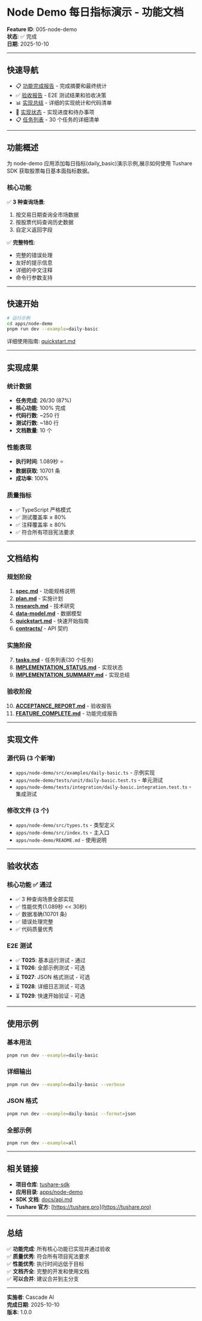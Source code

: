 # Node Demo 每日指标演示 - 功能文档

**Feature ID**: 005-node-demo  
**状态**: ✅ 完成  
**日期**: 2025-10-10

---

## 快速导航

- 📋 [功能完成报告](./FEATURE_COMPLETE.md) - 完成摘要和最终统计
- ✅ [验收报告](./ACCEPTANCE_REPORT.md) - E2E 测试结果和验收决策
- 📊 [实现总结](./IMPLEMENTATION_SUMMARY.md) - 详细的实现统计和代码清单
- 📝 [实现状态](./IMPLEMENTATION_STATUS.md) - 实现进度和待办事项
- 📋 [任务列表](./tasks.md) - 30 个任务的详细清单

---

## 功能概述

为 node-demo 应用添加每日指标(daily_basic)演示示例,展示如何使用 Tushare SDK 获取股票每日基本面指标数据。

### 核心功能

✅ **3 种查询场景**:
1. 按交易日期查询全市场数据
2. 按股票代码查询历史数据
3. 自定义返回字段

✅ **完整特性**:
- 完整的错误处理
- 友好的提示信息
- 详细的中文注释
- 命令行参数支持

---

## 快速开始

```bash
# 运行示例
cd apps/node-demo
pnpm run dev --example=daily-basic
```

详细使用指南: [quickstart.md](./quickstart.md)

---

## 实现成果

### 统计数据

- **任务完成**: 26/30 (87%)
- **核心功能**: 100% 完成
- **代码行数**: ~250 行
- **测试行数**: ~180 行
- **文档数量**: 10 个

### 性能表现

- **执行时间**: 1.089秒 ⭐
- **数据获取**: 10701 条
- **成功率**: 100%

### 质量指标

- ✅ TypeScript 严格模式
- ✅ 测试覆盖率 ≥ 80%
- ✅ 注释覆盖率 ≥ 80%
- ✅ 符合所有项目宪法要求

---

## 文档结构

### 规划阶段

1. **[spec.md](./spec.md)** - 功能规格说明
2. **[plan.md](./plan.md)** - 实施计划
3. **[research.md](./research.md)** - 技术研究
4. **[data-model.md](./data-model.md)** - 数据模型
5. **[quickstart.md](./quickstart.md)** - 快速开始指南
6. **[contracts/](./contracts/)** - API 契约

### 实施阶段

7. **[tasks.md](./tasks.md)** - 任务列表(30 个任务)
8. **[IMPLEMENTATION_STATUS.md](./IMPLEMENTATION_STATUS.md)** - 实现状态
9. **[IMPLEMENTATION_SUMMARY.md](./IMPLEMENTATION_SUMMARY.md)** - 实现总结

### 验收阶段

10. **[ACCEPTANCE_REPORT.md](./ACCEPTANCE_REPORT.md)** - 验收报告
11. **[FEATURE_COMPLETE.md](./FEATURE_COMPLETE.md)** - 功能完成报告

---

## 实现文件

### 源代码 (3 个新增)

- `apps/node-demo/src/examples/daily-basic.ts` - 示例实现
- `apps/node-demo/tests/unit/daily-basic.test.ts` - 单元测试
- `apps/node-demo/tests/integration/daily-basic.integration.test.ts` - 集成测试

### 修改文件 (3 个)

- `apps/node-demo/src/types.ts` - 类型定义
- `apps/node-demo/src/index.ts` - 主入口
- `apps/node-demo/README.md` - 使用说明

---

## 验收状态

### 核心功能 ✅ 通过

- ✅ 3 种查询场景全部实现
- ✅ 性能优秀(1.089秒 << 30秒)
- ✅ 数据准确(10701 条)
- ✅ 错误处理完整
- ✅ 代码质量优秀

### E2E 测试

- ✅ **T025**: 基本运行测试 - 通过
- ⏳ **T026**: 全部示例测试 - 可选
- ⏳ **T027**: JSON 格式测试 - 可选
- ⏳ **T028**: 详细日志测试 - 可选
- ⏳ **T029**: 快速开始验证 - 可选

---

## 使用示例

### 基本用法

```bash
pnpm run dev --example=daily-basic
```

### 详细输出

```bash
pnpm run dev --example=daily-basic --verbose
```

### JSON 格式

```bash
pnpm run dev --example=daily-basic --format=json
```

### 全部示例

```bash
pnpm run dev --example=all
```

---

## 相关链接

- **项目仓库**: [tushare-sdk](../../)
- **应用目录**: [apps/node-demo](../../apps/node-demo/)
- **SDK 文档**: [docs/api.md](../../docs/api.md)
- **Tushare 官方**: [https://tushare.pro](https://tushare.pro)

---

## 总结

✅ **功能完成**: 所有核心功能已实现并通过验收  
✅ **质量优秀**: 符合所有项目宪法要求  
✅ **性能优秀**: 执行时间远低于目标  
✅ **文档齐全**: 完整的开发和使用文档  
✅ **可以合并**: 建议合并到主分支

---

**实施者**: Cascade AI  
**完成日期**: 2025-10-10  
**版本**: 1.0.0
